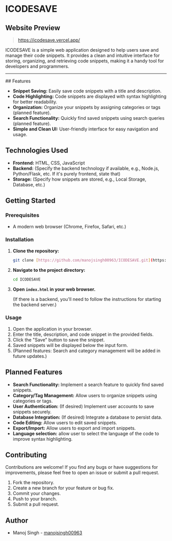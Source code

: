 # ICODESAVE

## Website Preview 
> https://icodesave.vercel.app/

ICODESAVE is a simple web application designed to help users save and manage their code snippets. It provides a clean and intuitive interface for storing, organizing, and retrieving code snippets, making it a handy tool for developers and programmers.
<hr>
## Features

* **Snippet Saving:** Easily save code snippets with a title and description.
* **Code Highlighting:** Code snippets are displayed with syntax highlighting for better readability.
* **Organization:** Organize your snippets by assigning categories or tags (planned feature).
* **Search Functionality:** Quickly find saved snippets using search queries (planned feature).
* **Simple and Clean UI:** User-friendly interface for easy navigation and usage.

## Technologies Used

* **Frontend:** HTML, CSS, JavaScript
* **Backend:** (Specify the backend technology if available, e.g., Node.js, Python/Flask, etc. If it's purely frontend, state that)
* **Storage:** (Specify how snippets are stored, e.g., Local Storage, Database, etc.)

## Getting Started

### Prerequisites

* A modern web browser (Chrome, Firefox, Safari, etc.)

### Installation

1.  **Clone the repository:**

    ```bash
    git clone [https://github.com/manojsingh00963/ICODESAVE.git](https://www.google.com/search?q=https://github.com/manojsingh00963/ICODESAVE.git)
    ```

2.  **Navigate to the project directory:**

    ```bash
    cd ICODESAVE
    ```

3.  **Open `index.html` in your web browser.**

    (If there is a backend, you'll need to follow the instructions for starting the backend server.)

### Usage

1.  Open the application in your browser.
2.  Enter the title, description, and code snippet in the provided fields.
3.  Click the "Save" button to save the snippet.
4.  Saved snippets will be displayed below the input form.
5. (Planned features: Search and category management will be added in future updates.)

## Planned Features

* **Search Functionality:** Implement a search feature to quickly find saved snippets.
* **Category/Tag Management:** Allow users to organize snippets using categories or tags.
* **User Authentication:** (If desired) Implement user accounts to save snippets securely.
* **Database Integration:** (If desired) Integrate a database to persist data.
* **Code Editing:** Allow users to edit saved snippets.
* **Export/Import:** Allow users to export and import snippets.
* **Language selection:** allow user to select the language of the code to improve syntax highlighting.

## Contributing

Contributions are welcome! If you find any bugs or have suggestions for improvements, please feel free to open an issue or submit a pull request.

1.  Fork the repository.
2.  Create a new branch for your feature or bug fix.
3.  Commit your changes.
4.  Push to your branch.
5.  Submit a pull request.


## Author

* Manoj Singh - [manojsingh00963](https://github.com/manojsingh00963)

